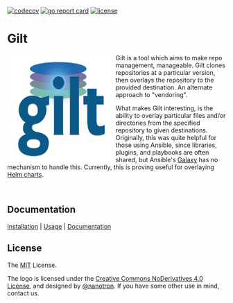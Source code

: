 [![codecov](https://img.shields.io/codecov/c/github/retr0h/gilt?token=clAMnFQCEQ&style=flat-square)](https://codecov.io/gh/retr0h/gilt)
[![go report card](https://goreportcard.com/badge/github.com/retr0h/gilt?style=flat-square)](https://goreportcard.com/report/github.com/retr0h/gilt)
[![license](https://img.shields.io/badge/license-MIT-brightgreen.svg?style=flat-square)](LICENSE)

# Gilt

<img src="https://github.com/retr0h/gilt/raw/main/asset/gilt.png" align="left" width="250px" height="250px" />

Gilt is a tool which aims to make repo management, manageable.  Gilt
clones repositories at a particular version, then overlays the repository to
the provided destination.  An alternate approach to "vendoring".

What makes Gilt interesting, is the ability to overlay particular files and/or
directories from the specified repository to given destinations. Originally,
this was quite helpful for those using Ansible, since libraries, plugins, and
playbooks are often shared, but Ansible's [Galaxy][] has no mechanism to handle
this.  Currently, this is proving useful for overlaying [Helm charts][].

<br clear="left"/>

## Documentation

[Installation][] | [Usage][] | [Documentation][]

[Installation]: https://retr0h.github.io/gilt/installation
[Usage]: https://retr0h.github.io/gilt/usage
[Documentation]: https://retr0h.github.io/gilt/

## License

The [MIT][] License.

The logo is licensed under the [Creative Commons NoDerivatives 4.0 License][],
and designed by [@nanotron][].
If you have some other use in mind, contact us.

[Galaxy]: https://docs.ansible.com/ansible/latest/reference_appendices/galaxy.html
[Helm charts]: https://helm.sh/docs/topics/charts/
[MIT]: LICENSE
[Creative Commons NoDerivatives 4.0 License]: https://creativecommons.org/licenses/by-nd/4.0/
[@nanotron]: https://github.com/nanotron
